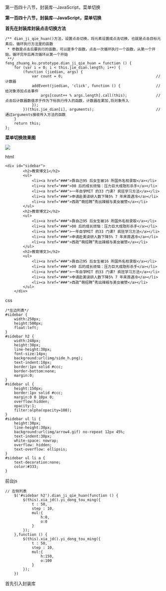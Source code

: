 第一百四十八节，封装库--JavaScript，菜单切换

**第一百四十八节，封装库--JavaScript，菜单切换**



**首先在封装库封装点击切换方法**



    
    
    /** dian_ji_qie_huan()方法，设置点击切换，将元素设置成点击切换，也就是点击目标元素后，循环执行方法里的函数
     * 参数是点击后要执行的函数，可以是多个函数，点击一次循环执行一个函数，从第一个开始，循环完毕后再次循环从第一个开始
     **/
    feng_zhuang_ku.prototype.dian_ji_qie_huan = function () {
        for (var i = 0; i < this.jie_dian.length; i++) {
            (function (jiedian, args) {
                var count = 0;                                          //计数器
                addEvent(jiedian, 'click', function () {                //给对象添加点击事件
                    args[count++ % args.length].call(this);             //点击后计数器数值求于作为下标执行传入的函数，计数器在累加,将对象传入
                });
            })(this.jie_dian[i], arguments);                            //通过arguments接收传入方法的函数
        }
        return this;
    };





**菜单切换效果图**

![](https://images2015.cnblogs.com/blog/955761/201702/955761-20170221203446163-1197715460.png)

html

    
    
    <div id="sidebar">
            <h2>教育博文1</h2>
            <ul>
                <li><a href="###">靠自己95 后女生被16 所国外名校录取</a></li>
                <li><a href="###">00 后的成长烦恼：压力巨大成隐形杀手</a></li>
                <li><a href="###">一年自学MIT 的33 门课? 疯狂学习方法</a></li>
                <li><a href="###">申请赴美读研人数下降5% 7 年来首遇冷</a></li>
                <li><a href="###">西政“萌招聘”秀出辣椒与美女被赞</a></li>
            </ul>
            <h2>教育博文2</h2>
            <ul>
                <li><a href="###">靠自己95 后女生被16 所国外名校录取</a></li>
                <li><a href="###">00 后的成长烦恼：压力巨大成隐形杀手</a></li>
                <li><a href="###">一年自学MIT 的33 门课? 疯狂学习方法</a></li>
                <li><a href="###">申请赴美读研人数下降5% 7 年来首遇冷</a></li>
                <li><a href="###">西政“萌招聘”秀出辣椒与美女被赞</a></li>
            </ul>
            <h2>教育博文3</h2>
            <ul>
                <li><a href="###">靠自己95 后女生被16 所国外名校录取</a></li>
                <li><a href="###">00 后的成长烦恼：压力巨大成隐形杀手</a></li>
                <li><a href="###">一年自学MIT 的33 门课? 疯狂学习方法</a></li>
                <li><a href="###">申请赴美读研人数下降5% 7 年来首遇冷</a></li>
                <li><a href="###">西政“萌招聘”秀出辣椒与美女被赞</a></li>
            </ul>
        </div>

css

    
    
    /*左边列表*/
    #sidebar {
        width:250px;
        height:500px;
        float:left;
    }
    #sidebar h2 {
        width:248px;
        height:30px;
        line-height:30px;
        font-size:14px;
        background:url(img/side_h.png);
        text-indent:10px;
        border:1px solid #ccc;
        border-bottom:none;
        margin:0;
    }
    #sidebar ul {
        height:150px;
        border:1px solid #ccc;
        margin:0 0 10px 0;
        overflow:hidden;
        opacity:1;
        filter:alpha(opacity=100);
    }
    #sidebar ul li {
        height:30px;
        line-height:30px;
        background:url(img/arrow4.gif) no-repeat 12px 45%;
        text-indent:30px;
        white-space: nowrap;
        overflow: hidden;
        text-overflow: ellipsis;
    }
    #sidebar ul li a {
        text-decoration:none;
        color:#333;
    }

前台js

    
    
    // 左侧列表
        $('#sidebar h2').dian_ji_qie_huan(function () {
            $(this).xia_jd().yi_dong_tou_ming({
                t : 50,
                step : 10,
                mul:{
                    h:0,
                    o:0
                }
            });
        },function () {
            $(this).xia_jd().yi_dong_tou_ming({
                t : 50,
                step : 10,
                mul:{
                    h:150,
                    o:100
                }
            });
        })

首先引入封装库



